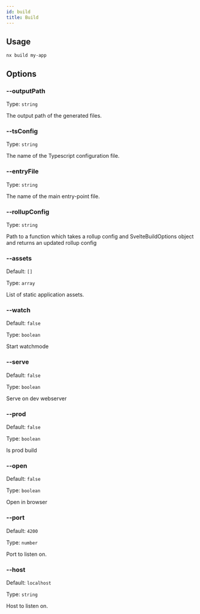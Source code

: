 ```yaml
---
id: build
title: Build
---
```


## Usage

```
nx build my-app
```

## Options

### --outputPath

Type: `string`

The output path of the generated files.

### --tsConfig

Type: `string`

The name of the Typescript configuration file.

### --entryFile

Type: `string`

The name of the main entry-point file.

### --rollupConfig

Type: `string`

Path to a function which takes a rollup config and SvelteBuildOptions object and returns an updated rollup config

### --assets

Default: `[]`

Type: `array`

List of static application assets.

### --watch

Default: `false`

Type: `boolean`

Start watchmode

### --serve

Default: `false`

Type: `boolean`

Serve on dev webserver

### --prod

Default: `false`

Type: `boolean`

Is prod build

### --open

Default: `false`

Type: `boolean`

Open in browser

### --port

Default: `4200`

Type: `number`

Port to listen on.

### --host

Default: `localhost`

Type: `string`

Host to listen on.
